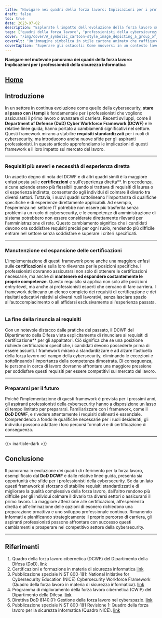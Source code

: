 ```yaml
---
title: "Navigare nei quadri della forza lavoro: Implicazioni per i professionisti della sicurezza informatica"
draft: false
toc: true
date: 2023-07-02
description: "Esplorate l'impatto dell'evoluzione della forza lavoro sui professionisti della cybersecurity e le sfide che devono affrontare per soddisfare i nuovi requisiti."
tags: ["quadri della forza lavoro", "professionisti della cybersicurezza", "Dipartimento della Difesa", "Quadro della forza lavoro cibernetica del Dipartimento della Difesa", "certificazioni", "mercato del lavoro", "sviluppo professionale", "percorsi di carriera", "industria della cybersicurezza", "esperienza diretta", "requisiti standardizzati", "opzioni di rinuncia", "qualifiche", "paesaggio in evoluzione", "DCWF", "implicazioni del quadro normativo", "requisiti in evoluzione", "forza lavoro nella cybersecurity", "avanzamento di carriera", "linee guida per la forza lavoro", "certificazioni di sicurezza", "ruoli di cybersecurity", "cambiamenti nel settore", "mercato del lavoro della cybersecurity", "sfide per la forza lavoro", "educazione alla cybersicurezza", "espansione del set di competenze", "standard per la forza lavoro nel campo della cybersicurezza", "futuri professionisti della cybersicurezza", "Preparazione del DCWF del Dipartimento della Difesa", "potenziamento della forza lavoro"]
cover: "/img/cover/A_symbolic_cartoon-style_image_depicting_a_group_of_cyberse.png"
coverAlt: "Un'immagine simbolica in stile cartone animato che raffigura un gruppo di professionisti della cybersicurezza che navigano in un paesaggio simile a un labirinto, con i quadri della forza lavoro come ostacoli torreggianti, tenendo in mano certificati e salendo le scale dello sviluppo professionale."
coverCaption: "Superare gli ostacoli: Come muoversi in un contesto lavorativo in continua evoluzione."
---
```


**Navigare nel mutevole panorama dei quadri della forza lavoro: Implicazioni per i professionisti della sicurezza informatica**

## [Home](/cyber-security-career-playbook-start/)

## Introduzione

In un settore in continua evoluzione come quello della cybersecurity, **stare al passo con i tempi** è fondamentale per i professionisti che vogliono assicurarsi il primo lavoro o avanzare di carriera. Recenti sviluppi, come il **Department of Defense (DoD) Cyber Workforce Framework (DCWF)** e le relative linee guida, hanno portato a cambiamenti significativi nel settore. Questi framework mirano a stabilire **requisiti standardizzati** per i ruoli di cybersecurity, ma introducono anche nuove sfide per gli aspiranti professionisti. In questo articolo approfondiamo le implicazioni di questi framework e il loro impatto sul mercato del lavoro.

______

### Requisiti più severi e necessità di esperienza diretta

Un aspetto degno di nota del DCWF e di altri quadri simili è la maggiore enfasi posta sulle **certificazioni** e sull'esperienza diretta**. In precedenza, alcune aziende erano più flessibili quando si trattava di requisiti di laurea o di esperienza indiretta, consentendo agli individui di colmare il divario tra diversi settori. Tuttavia, i nuovi quadri sottolineano l'importanza di qualifiche specifiche e di esperienze direttamente applicabili. Ad esempio, l'esperienza nel settore IT potrebbe non essere più trasferita senza problemi a un ruolo di cybersecurity, e le competenze di amministrazione di sistema potrebbero non essere considerate direttamente rilevanti per l'amministrazione di rete. Questo cambiamento significa che i candidati devono ora soddisfare requisiti precisi per ogni ruolo, rendendo più difficile entrare nel settore senza soddisfare e superare i criteri specificati.

______

### Manutenzione ed espansione delle certificazioni

L'implementazione di questi framework pone anche una maggiore enfasi sulle **certificazioni** e sulla loro rilevanza per le posizioni specifiche. I professionisti dovranno assicurarsi non solo di ottenere le certificazioni necessarie, ma anche di **mantenere ed espandere costantemente le proprie competenze**. Questo requisito si applica non solo alle posizioni entry-level, ma anche ai professionisti esperti che cercano di fare carriera. I framework delineano un elenco completo dei requisiti di certificazione e dei risultati educativi relativi ai diversi ruoli lavorativi, senza lasciare spazio all'autocompiacimento o all'affidarsi esclusivamente all'esperienza passata.

______

### La fine della rinuncia ai requisiti

Con un notevole distacco dalle pratiche del passato, il DCWF del Dipartimento della Difesa vieta esplicitamente di rinunciare ai requisiti di certificazione** per gli appaltatori. Ciò significa che se una posizione richiede certificazioni specifiche, i candidati devono possederle prima di essere assunti. I framework mirano a standardizzare e ad alzare l'asticella della forza lavoro nel campo della cybersecurity, eliminando le eccezioni e sottolineando l'importanza della competenza dimostrata. Di conseguenza, le persone in cerca di lavoro dovranno affrontare una maggiore pressione per soddisfare questi requisiti per essere competitivi sul mercato del lavoro.

______

### Prepararsi per il futuro

Poiché l'implementazione di questi framework è prevista per i prossimi anni, gli aspiranti professionisti della cybersecurity hanno a disposizione un lasso di tempo limitato per prepararsi. Familiarizzare con i framework, come il **DoD DCWF**, e rivedere attentamente i requisiti delineati è essenziale. Comprendendo a fondo le qualifiche necessarie per i ruoli desiderati, gli individui possono adattare i loro percorsi formativi e di certificazione di conseguenza.

______
{{< inarticle-dark >}}
## Conclusione

Il panorama in evoluzione dei quadri di riferimento per la forza lavoro, esemplificato dal **DoD DCWF** e dalle relative linee guida, presenta sia opportunità che sfide per i professionisti della cybersecurity. Se da un lato questi framework si sforzano di stabilire requisiti standardizzati e di migliorare la qualità complessiva della forza lavoro, dall'altro rendono più difficile per gli individui colmare il divario tra diversi settori o assicurarsi il primo lavoro. La maggiore attenzione alle certificazioni, all'esperienza diretta e all'eliminazione delle opzioni di esonero richiedono una preparazione proattiva e uno sviluppo professionale continuo. Rimanendo informati e pianificando strategicamente il proprio percorso di carriera, gli aspiranti professionisti possono affrontare con successo questi cambiamenti e prosperare nel competitivo settore della cybersecurity.

______

## Riferimenti

1. Quadro della forza lavoro cibernetica (DCWF) del Dipartimento della Difesa (DoD). [link](https://www.acq.osd.mil/cmmc/dod-cyber-workforce-framework.html)
2. Certificazioni e formazione in materia di sicurezza informatica [link](https://www.comptia.org/certifications/security)
3. Pubblicazione speciale NIST 800-181: National Initiative for Cybersecurity Education (NICE) Cybersecurity Workforce Framework (Quadro della forza lavoro in materia di sicurezza informatica). [link](https://nvlpubs.nist.gov/nistpubs/specialpublications/nist.sp.800-181.pdf)
4. Programma di miglioramento della forza lavoro cibernetica (CWIP) del Dipartimento della Difesa. [link](https://public.cyber.mil/wid/dcwf/)
5. Direttiva DoD 8140.01: Gestione della forza lavoro nel cyberspazio. [link](https://dodcio.defense.gov/Portals/0/Documents/Library/DoDM-8140-03.pdf)
6. Pubblicazione speciale NIST 800-181 Revisione 1: Quadro della forza lavoro per la sicurezza informatica (Quadro NICE). [link](https://csrc.nist.gov/publications/detail/sp/800-181/rev-1/final)